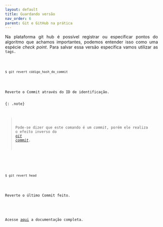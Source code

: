 ```yaml
---
layout: default
title: Guardando versão
nav_order: 6
parent: Git e GitHub na prática
---
```


<p align = "justify">
  Na plataforma git hub é possível registrar ou especificar pontos do algoritmo que achamos importantes, podemos entender isso como uma espécie <i>check point</i>. Para salvar essa versão especifica vamos utilizar as <code>tags</tags>. 
</p>

```bash
$ git revert código_hash_do_commit
```
<p>
Reverte o Commit através do ID de identificação.

{: .note} 
>Pode-se dizer que este comando é um <i>commit</i>, porém ele realiza o efeito inverso do <a href = "https://wmpjrufg.github.io/GIT0001/002-2.html#commit"><i>git commit</i></a>.

</p>

```bash
$ git revert head
```
<p>
Reverte o último Commit feito.
</p>

<p>
Acesse <a href = "https://git-scm.com/docs/git-revert/pt_BR">aqui</a> a documentação completa.
</p>
